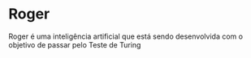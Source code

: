 # Roger
Roger é uma inteligência artificial que está sendo desenvolvida com o objetivo de passar pelo Teste de Turing
